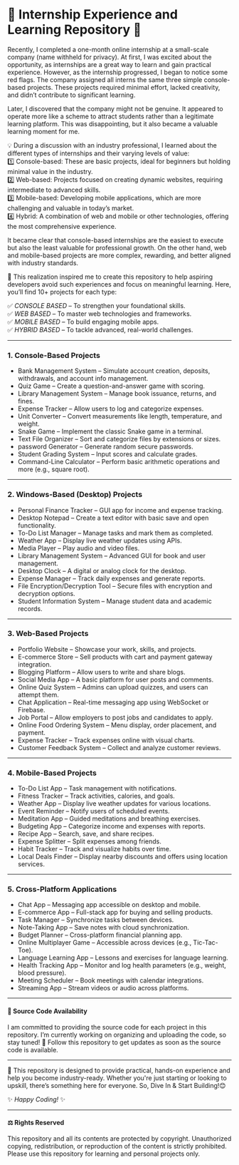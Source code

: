 # 🌟 **Internship Experience and Learning Repository** 🌟  

  Recently, I completed a one-month online internship at a small-scale company (name withheld for privacy). At first, I was excited about the opportunity, as internships are a great way to learn and gain practical experience. However, as the internship progressed, I began to notice some red flags. The company assigned all interns the same three simple console-based projects. These projects required minimal effort, lacked creativity, and didn’t contribute to significant learning.

  Later, I discovered that the company might not be genuine. It appeared to operate more like a scheme to attract students rather than a legitimate learning platform. This was disappointing, but it also became a valuable learning moment for me.

💡 During a discussion with an industry professional, I learned about the different types of internships and their varying levels of value:<br>
1️⃣ Console-based: These are basic projects, ideal for beginners but holding minimal value in the industry.<br>
2️⃣ Web-based: Projects focused on creating dynamic websites, requiring intermediate to advanced skills.<br>
3️⃣ Mobile-based: Developing mobile applications, which are more challenging and valuable in today’s market.<br>
4️⃣ Hybrid: A combination of web and mobile or other technologies, offering the most comprehensive experience.

It became clear that console-based internships are the easiest to execute but also the least valuable for professional growth. On the other hand, web and mobile-based projects are more complex, rewarding, and better aligned with industry standards.

🚀 This realization inspired me to create this repository to help aspiring developers avoid such experiences and focus on meaningful learning. Here, you’ll find 10+ projects for each type:

✅ *CONSOLE BASED* – To strengthen your foundational skills.<br>
✅ *WEB BASED* – To master web technologies and frameworks.<br>
✅ *MOBILE BASED* – To build engaging mobile apps.<br>
✅ *HYBRID BASED* – To tackle advanced, real-world challenges.

---

### 1. Console-Based Projects  
- Bank Management System – Simulate account creation, deposits, withdrawals, and account info management.  
- Quiz Game – Create a question-and-answer game with scoring.  
- Library Management System – Manage book issuance, returns, and fines.  
- Expense Tracker – Allow users to log and categorize expenses.  
- Unit Converter – Convert measurements like length, temperature, and weight.  
- Snake Game – Implement the classic Snake game in a terminal.  
- Text File Organizer – Sort and categorize files by extensions or sizes.  
-   password Generator – Generate random secure passwords.  
- Student Grading System – Input scores and calculate grades.  
- Command-Line Calculator – Perform basic arithmetic operations and more (e.g., square root).  

---

### 2. Windows-Based (Desktop) Projects  
- Personal Finance Tracker – GUI app for income and expense tracking.  
- Desktop Notepad – Create a text editor with basic save and open functionality.  
- To-Do List Manager – Manage tasks and mark them as completed.  
- Weather App – Display live weather updates using APIs.  
- Media Player – Play audio and video files.  
- Library Management System – Advanced GUI for book and user management.  
- Desktop Clock – A digital or analog clock for the desktop.  
- Expense Manager – Track daily expenses and generate reports.  
- File Encryption/Decryption Tool – Secure files with encryption and decryption options.  
- Student Information System – Manage student data and academic records.  

---

### 3. Web-Based Projects  
- Portfolio Website – Showcase your work, skills, and projects.  
- E-commerce Store – Sell products with cart and payment gateway integration.  
- Blogging Platform – Allow users to write and share blogs.  
- Social Media App – A basic platform for user posts and comments.  
- Online Quiz System – Admins can upload quizzes, and users can attempt them.  
- Chat Application – Real-time messaging app using WebSocket or Firebase.  
- Job Portal – Allow employers to post jobs and candidates to apply.  
- Online Food Ordering System – Menu display, order placement, and payment.  
- Expense Tracker – Track expenses online with visual charts.  
- Customer Feedback System – Collect and analyze customer reviews.  

---

### 4. Mobile-Based Projects  
- To-Do List App – Task management with notifications.  
- Fitness Tracker – Track activities, calories, and goals.  
- Weather App – Display live weather updates for various locations.  
- Event Reminder – Notify users of scheduled events.  
- Meditation App – Guided meditations and breathing exercises.  
- Budgeting App – Categorize income and expenses with reports.  
- Recipe App – Search, save, and share recipes.  
- Expense Splitter – Split expenses among friends.  
- Habit Tracker – Track and visualize habits over time.  
- Local Deals Finder – Display nearby discounts and offers using location services.  

----

### 5. Cross-Platform Applications  
- Chat App – Messaging app accessible on desktop and mobile.  
- E-commerce App – Full-stack app for buying and selling products.  
- Task Manager – Synchronize tasks between devices.  
- Note-Taking App – Save notes with cloud synchronization.  
- Budget Planner – Cross-platform financial planning app.  
- Online Multiplayer Game – Accessible across devices (e.g., Tic-Tac-Toe).  
- Language Learning App – Lessons and exercises for language learning.  
- Health Tracking App – Monitor and log health parameters (e.g., weight, blood pressure).  
- Meeting Scheduler – Book meetings with calendar integrations.  
- Streaming App – Stream videos or audio across platforms.

---

#### 📂 Source Code Availability
I am committed to providing the source code for each project in this repository. I’m currently working on organizing and uploading the code, so stay tuned! 🚀 Follow this repository to get updates as soon as the source code is available.

---

🎯 This repository is designed to provide practical, hands-on experience and help you become industry-ready. Whether you're just starting or looking to upskill, there’s something here for everyone. So, Dive In & Start Building!😊

✨ _Happy Coding!_ ✨  

---

#### ⚖️ Rights Reserved
This repository and all its contents are protected by copyright. Unauthorized copying, redistribution, or reproduction of the content is strictly prohibited. Please use this repository for learning and personal projects only.
